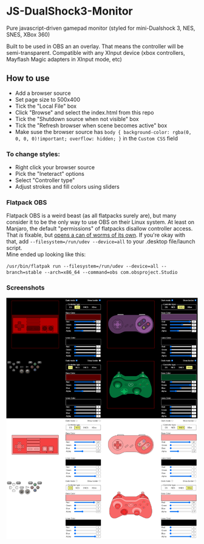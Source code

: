 # JS-DualShock3-Monitor

Pure javascript-driven gamepad monitor (styled for mini-Dualshock 3, NES, SNES, XBox 360)

Built to be used in OBS an an overlay.
That means the controller will be semi-transparent.
Compatible with any XInput device (xbox controllers, Mayflash Magic adapters in XInput mode, etc)

## How to use

- Add a browser source
- Set page size to 500x400
- Tick the "Local File" box
- Click "Browse" and select the index.html from this repo
- Tick the "Shutdown source when not visible" box
- Tick the "Refresh browser when scene becomes active" box
- Make suse the browser source has `body { background-color: rgba(0, 0, 0, 0)!important; overflow: hidden; }` in the `Custom CSS` field

### To change styles:
- Right click your browser source
- Pick the "Ineteract" options
- Select "Controller type"
- Adjust strokes and fill colors using sliders

### Flatpack OBS
Flatpack OBS is a weird beast (as all flatpacks surely are), but many consider it to be the only way to use OBS on their Linux system.
At least on Manjaro, the default "permissions" of flatpacks disallow controller access.
That *is* fixable, but [opens a can of worms of its own](https://docs.flatpak.org/en/latest/sandbox-permissions.html). 
If you're okay with that, add `--filesystem=/run/udev --device=all` to your .desktop file/launch script.<br>
Mine ended up looking like this:
```
/usr/bin/flatpak run --filesystem=/run/udev --device=all --branch=stable --arch=x86_64 --command=obs com.obsproject.Studio
```

### Screenshots
![screenshot](Screenshot.png)
